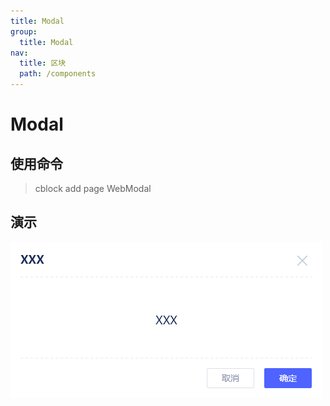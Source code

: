 ```yaml
---
title: Modal
group:
  title: Modal
nav:
  title: 区块
  path: /components
---
```


# Modal

## 使用命令

> cblock add page WebModal

## 演示

![img](./img1.png)
